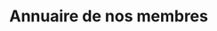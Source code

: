 <!-- varstream
title=Membres
description=Annuaire des membres de la communauté
keywords.+=JavaScript
keywords.+=groupe
keywords.+=Nord
keywords.+=Pas-de-Calais
template=members
-->
# Annuaire de nos membres

